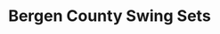 ---
title: "Bergen County Swing Sets"
url: /upper-saddle-river/bergen-county-swing-sets/
shop: furniture
---